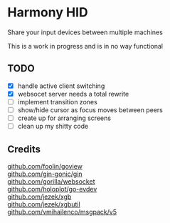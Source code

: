 # Harmony HID
Share your input devices between multiple machines

This is a work in progress and is in no way functional

## TODO
- [x] handle active client switching
- [x] websocet server needs a total rewrite
- [ ] implement transition zones
- [ ] show/hide cursor as focus moves between peers
- [ ] create up for arranging screens
- [ ] clean up my shitty code

## Credits
[github.com/foolin/goview](github.com/foolin/goview)  
[github.com/gin-gonic/gin](github.com/gin-gonic/gin)  
[github.com/gorilla/websocket](github.com/gorilla/websocket)  
[github.com/holoplot/go-evdev](github.com/holoplot/go-evdev)  
[github.com/jezek/xgb](github.com/jezek/xgb)  
[github.com/jezek/xgbutil](github.com/jezek/xgbutil)  
[github.com/vmihailenco/msgpack/v5](github.com/vmihailenco/msgpack/v5)  
